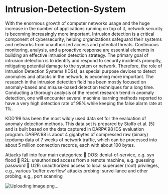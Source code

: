 # Intrusion-Detection-System
With the enormous growth of computer networks usage and the huge increase in the number of applications running on top of it, network security is becoming increasingly more important. Intrusion detection is a critical component of cybersecurity, helping organizations safeguard their systems and networks from unauthorized access and potential threats. Continuous monitoring, analysis, and a proactive response are essential elements in building an effective intrusion detection strategy. The primary goal of intrusion detection is to identify and respond to security incidents promptly, mitigating potential damage to the system or network. Therefore, the role of Intrusion Detection Systems (IDSs), as special purpose devices to detect anomalies and attacks in the network, is becoming more important. The research in the intrusion detection field has been mostly focused on anomaly-based and misuse-based detection techniques for a long time. Conducting a thorough analysis of the recent research trend in anomaly detection, one will encounter several machine learning methods reported to have a very high detection rate of 98% while keeping the false alarm rate at 1%.

KDD'99 has been the most wildly used data set for the evaluation of anomaly detection methods. This data set is prepared by Stolfo et al. [5] and is built based on the data captured in DARPA'98 IDS evaluation program. DARPA'98 is about 4 gigabytes of compressed raw (binary) tcpdump data of 7 weeks of network traffic, which can be processed into about 5 million connection records, each with about 100 bytes. 

Attacks fall into four main categories:
 DOS: denial-of-service, e.g. syn flood
 R2L: unauthorized access from a remote machine, e.g. guessing password
 U2R: unauthorized access to local superuser (root) privileges, e.g., various ‘buffer overflow’ attacks
probing: surveillance and other probing, e.g., port scanning

![Uploading image.png…]()
